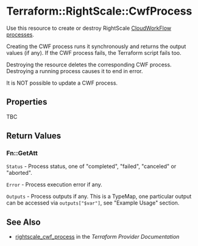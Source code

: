 # Terraform::RightScale::CwfProcess

Use this resource to create or destroy RightScale [CloudWorkFlow processes](http://docs.rightscale.com/ss/reference/rcl/).

Creating the CWF process runs it synchronously and returns the output values (if any). If the CWF process fails, the Terraform script fails too.

Destroying the resource deletes the corresponding CWF process. Destroying a running process causes it to end in error.

It is NOT possible to update a CWF process.

## Properties

TBC

## Return Values

### Fn::GetAtt

`Status` - Process status, one of "completed", "failed", "canceled" or "aborted".

`Error` - Process execution error if any.

`Outputs` - Process outputs if any. This is a TypeMap, one particular output can be accessed via `outputs["$var"]`, see "Example Usage" section.

## See Also

* [rightscale_cwf_process](https://www.terraform.io/docs/providers/rightscale/r/cwf_process.html) in the _Terraform Provider Documentation_